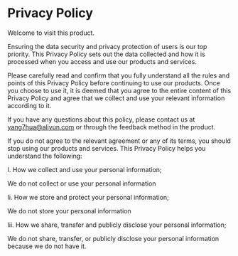 # Privacy Policy

Welcome to visit this product.

Ensuring the data security and privacy protection of users is our top priority. This Privacy Policy sets out the data collected and how it is processed when you access and use our products and services.

Please carefully read and confirm that you fully understand all the rules and points of this Privacy Policy before continuing to use our products. Once you choose to use it, it is deemed that you agree to the entire content of this Privacy Policy and agree that we collect and use your relevant information according to it.

If you have any questions about this policy, please contact us at yang7hua@aliyun.com or through the feedback method in the product.

If you do not agree to the relevant agreement or any of its terms, you should stop using our products and services. This Privacy Policy helps you understand the following:

I. How we collect and use your personal information;

We do not collect or use your personal information

Ii. How we store and protect your personal information;

We do not store your personal information

Iii. How we share, transfer and publicly disclose your personal information;

We do not share, transfer, or publicly disclose your personal information because we do not have it.
